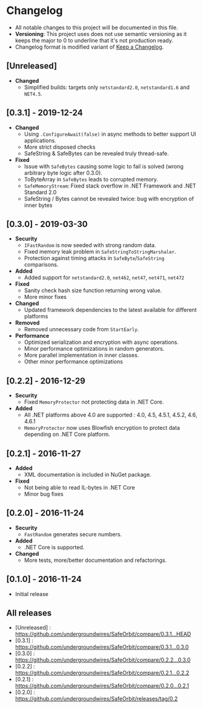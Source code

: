 ﻿# Changelog

- All notable changes to this project will be documented in this file.
- **Versioning**: This project uses does not use semantic versioning as it keeps the major to 0 to underline that it's not production ready.
- Changelog format is modified variant of [Keep a Changelog](https://keepachangelog.com/en/1.0.0/).

## [Unreleased]

- **Changed**
  - Simplified builds: targets only `netstandard2.0`, `netstandard1.6` and `NET4.5`.

## [0.3.1] - 2019-12-24

- **Changed**
  - Using `.ConfigureAwait(false)` in async methods to better support UI applications.
  - More strict disposed checks
  - SafeString & SafeBytes can be revealed truly thread-safe.
- **Fixed**
  - Issue with `SafeBytes` causing some logic to fail is solved (wrong arbitrary byte logic after 0.3.0).
  - ToByteArray in `SafeBytes` leads to corrupted memory.
  - `SafeMemoryStream`: Fixed stack overflow in .NET Framework and .NET Standard 2.0
  - SafeString / Bytes cannot be revealed twice: bug with encryption of inner bytes

## [0.3.0] - 2019-03-30

- **Security**
  - `IFastRandom` is now seeded with strong random data.
  - Fixed memory leak problem in `SafeStringToStringMarshaler`.
  - Protection against timing attacks in `SafeByte`/`SafeString` comparisons.
- **Added**
  - Added support for `netstandard2.0`, `net462`, `net47`, `net471`, `net472`
- **Fixed**
  - Sanity check hash size function returning wrong value.
  - More minor fixes
- **Changed**
  - Updated framework dependencies to the latest available for different platforms
- **Removed**
  - Removed unnecessary code from `StartEarly`.
- **Performance**
  - Optimized serialization and encryption with async operations.
  - Minor performance optimizations in random generators.
  - More parallel implementation in inner classes.
  - Other minor performance optimizations

## [0.2.2] - 2016-12-29

- **Security**
  - Fixed `MemoryProtector` not protecting data in .NET Core.
- **Added**
  - All .NET platforms above 4.0 are supported : 4.0, 4.5, 4.5.1, 4.5.2, 4.6, 4.6.1
  - `MemoryProtector` now uses Blowfish encryption to protect data depending on .NET Core platform.

## [0.2.1] - 2016-11-27

- **Added**
  - XML documentation is included in NuGet package.
- **Fixed**
  - Not being able to read IL-bytes in .NET Core
  - Minor bug fixes

## [0.2.0] - 2016-11-24

- **Security**
  - `FastRandom` generates secure numbers.
- **Added**
  - .NET Core is supported.
- **Changed**
  - More tests, more/better documentation and refactorings.

## [0.1.0] - 2016-11-24

- Initial release

## All releases

- [Unreleased] : https://github.com/undergroundwires/SafeOrbit/compare/0.3.1...HEAD
- [0.3.1] : https://github.com/undergroundwires/SafeOrbit/compare/0.3.1...0.3.0
- [0.3.0] : https://github.com/undergroundwires/SafeOrbit/compare/0.2.2...0.3.0
- [0.2.2] : https://github.com/undergroundwires/SafeOrbit/compare/0.2.1...0.2.2
- [0.2.1] : https://github.com/undergroundwires/SafeOrbit/compare/0.2.0...0.2.1
- [0.2.0] : https://github.com/undergroundwires/SafeOrbit/releases/tag/0.2
